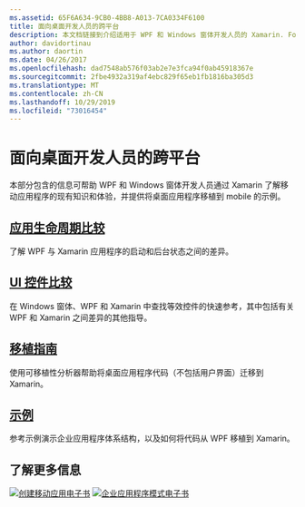 ```yaml
---
ms.assetid: 65F6A634-9CB0-4BB8-A013-7CA0334F6100
title: 面向桌面开发人员的跨平台
description: 本文档链接到介绍适用于 WPF 和 Windows 窗体开发人员的 Xamarin. Forms 的各种指南。 链接的内容探讨了应用程序生命周期、UI 控件、移植指南和示例。
author: davidortinau
ms.author: daortin
ms.date: 04/26/2017
ms.openlocfilehash: dad7548ab576f03ab2e7e3fca94f0ab45918367e
ms.sourcegitcommit: 2fbe4932a319af4ebc829f65eb1fb1816ba305d3
ms.translationtype: MT
ms.contentlocale: zh-CN
ms.lasthandoff: 10/29/2019
ms.locfileid: "73016454"
---
```

# <a name="cross-platform-for-desktop-developers"></a>面向桌面开发人员的跨平台

本部分包含的信息可帮助 WPF 和 Windows 窗体开发人员通过 Xamarin 了解移动应用程序的现有知识和体验，并提供将桌面应用程序移植到 mobile 的示例。

## <a name="app-lifecycle-comparisonlifecyclemd"></a>[应用生命周期比较](lifecycle.md)

了解 WPF 与 Xamarin 应用程序的启动和后台状态之间的差异。

## <a name="ui-controls-comparisoncontrolsindexmd"></a>[UI 控件比较](controls/index.md)

在 Windows 窗体、WPF 和 Xamarin 中查找等效控件的快速参考，其中包括有关 WPF 和 Xamarin 之间差异的其他指导。

## <a name="porting-guidanceportingmd"></a>[移植指南](porting.md)

使用可移植性分析器帮助将桌面应用程序代码（不包括用户界面）迁移到 Xamarin。

## <a name="samplessamplesmd"></a>[示例](samples.md)

参考示例演示企业应用程序体系结构，以及如何将代码从 WPF 移植到 Xamarin。

## <a name="learn-more"></a>了解更多信息

[![创建移动应用电子书](images/creating-sml.png)](~/xamarin-forms/creating-mobile-apps-xamarin-forms/index.md) [![企业应用程序模式电子书](images/enterprise-sml.png)](~/xamarin-forms/enterprise-application-patterns/index.md)
